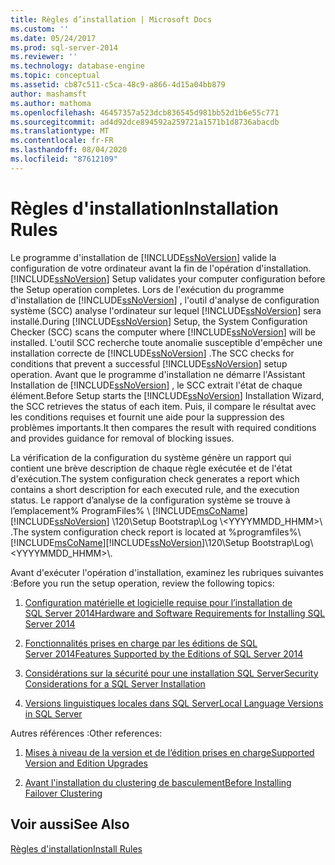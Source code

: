 ```yaml
---
title: Règles d’installation | Microsoft Docs
ms.custom: ''
ms.date: 05/24/2017
ms.prod: sql-server-2014
ms.reviewer: ''
ms.technology: database-engine
ms.topic: conceptual
ms.assetid: cb87c511-c5ca-48c9-a866-4d15a04bb879
author: mashamsft
ms.author: mathoma
ms.openlocfilehash: 46457357a523dcb836545d981bb52d1b6e55c771
ms.sourcegitcommit: ad4d92dce894592a259721a1571b1d8736abacdb
ms.translationtype: MT
ms.contentlocale: fr-FR
ms.lasthandoff: 08/04/2020
ms.locfileid: "87612109"
---
```

# <a name="installation-rules"></a><span data-ttu-id="eb674-102">Règles d'installation</span><span class="sxs-lookup"><span data-stu-id="eb674-102">Installation Rules</span></span>
  <span data-ttu-id="eb674-103">Le programme d'installation de [!INCLUDE[ssNoVersion](../../includes/ssnoversion-md.md)] valide la configuration de votre ordinateur avant la fin de l'opération d'installation.</span><span class="sxs-lookup"><span data-stu-id="eb674-103">[!INCLUDE[ssNoVersion](../../includes/ssnoversion-md.md)] Setup validates your computer configuration before the Setup operation completes.</span></span> <span data-ttu-id="eb674-104">Lors de l'exécution du programme d'installation de [!INCLUDE[ssNoVersion](../../includes/ssnoversion-md.md)] , l'outil d'analyse de configuration système (SCC) analyse l'ordinateur sur lequel [!INCLUDE[ssNoVersion](../../includes/ssnoversion-md.md)] sera installé.</span><span class="sxs-lookup"><span data-stu-id="eb674-104">During [!INCLUDE[ssNoVersion](../../includes/ssnoversion-md.md)] Setup, the System Configuration Checker (SCC) scans the computer where [!INCLUDE[ssNoVersion](../../includes/ssnoversion-md.md)] will be installed.</span></span> <span data-ttu-id="eb674-105">L'outil SCC recherche toute anomalie susceptible d'empêcher une installation correcte de [!INCLUDE[ssNoVersion](../../includes/ssnoversion-md.md)] .</span><span class="sxs-lookup"><span data-stu-id="eb674-105">The SCC checks for conditions that prevent a successful [!INCLUDE[ssNoVersion](../../includes/ssnoversion-md.md)] setup operation.</span></span> <span data-ttu-id="eb674-106">Avant que le programme d'installation ne démarre l'Assistant Installation de [!INCLUDE[ssNoVersion](../../includes/ssnoversion-md.md)] , le SCC extrait l'état de chaque élément.</span><span class="sxs-lookup"><span data-stu-id="eb674-106">Before Setup starts the [!INCLUDE[ssNoVersion](../../includes/ssnoversion-md.md)] Installation Wizard, the SCC retrieves the status of each item.</span></span> <span data-ttu-id="eb674-107">Puis, il compare le résultat avec les conditions requises et fournit une aide pour la suppression des problèmes importants.</span><span class="sxs-lookup"><span data-stu-id="eb674-107">It then compares the result with required conditions and provides guidance for removal of blocking issues.</span></span>  
  
 <span data-ttu-id="eb674-108">La vérification de la configuration du système génère un rapport qui contient une brève description de chaque règle exécutée et de l'état d'exécution.</span><span class="sxs-lookup"><span data-stu-id="eb674-108">The system configuration check generates a report which contains a short description for each executed rule, and the execution status.</span></span> <span data-ttu-id="eb674-109">Le rapport d’analyse de la configuration système se trouve à l’emplacement% ProgramFiles% \\ [!INCLUDE[msCoName](../../includes/msconame-md.md)] [!INCLUDE[ssNoVersion](../../includes/ssnoversion-md.md)] \120\Setup Bootstrap\Log \\<YYYYMMDD_HHMM>\\ .</span><span class="sxs-lookup"><span data-stu-id="eb674-109">The system configuration check report is located at %programfiles%\\[!INCLUDE[msCoName](../../includes/msconame-md.md)][!INCLUDE[ssNoVersion](../../includes/ssnoversion-md.md)]\120\Setup Bootstrap\Log\\<YYYYMMDD_HHMM>\\.</span></span>  
  
 <span data-ttu-id="eb674-110">Avant d'exécuter l'opération d'installation, examinez les rubriques suivantes :</span><span class="sxs-lookup"><span data-stu-id="eb674-110">Before you run the setup operation, review the following topics:</span></span>  
  
1.  [<span data-ttu-id="eb674-111">Configuration matérielle et logicielle requise pour l’installation de SQL Server 2014</span><span class="sxs-lookup"><span data-stu-id="eb674-111">Hardware and Software Requirements for Installing SQL Server 2014</span></span>](hardware-and-software-requirements-for-installing-sql-server.md)  
  
2.  [<span data-ttu-id="eb674-112">Fonctionnalités prises en charge par les éditions de SQL Server 2014</span><span class="sxs-lookup"><span data-stu-id="eb674-112">Features Supported by the Editions of SQL Server 2014</span></span>](../../../2014/getting-started/features-supported-by-the-editions-of-sql-server-2014.md)  
  
3.  [<span data-ttu-id="eb674-113">Considérations sur la sécurité pour une installation SQL Server</span><span class="sxs-lookup"><span data-stu-id="eb674-113">Security Considerations for a SQL Server Installation</span></span>](../../../2014/sql-server/install/security-considerations-for-a-sql-server-installation.md)  
  
4.  [<span data-ttu-id="eb674-114">Versions linguistiques locales dans SQL Server</span><span class="sxs-lookup"><span data-stu-id="eb674-114">Local Language Versions in SQL Server</span></span>](../../../2014/sql-server/install/local-language-versions-in-sql-server.md)  
  
 <span data-ttu-id="eb674-115">Autres références :</span><span class="sxs-lookup"><span data-stu-id="eb674-115">Other references:</span></span>  
  
1.  [<span data-ttu-id="eb674-116">Mises à niveau de la version et de l’édition prises en charge</span><span class="sxs-lookup"><span data-stu-id="eb674-116">Supported Version and Edition Upgrades</span></span>](../../database-engine/install-windows/supported-version-and-edition-upgrades.md)  
  
2.  [<span data-ttu-id="eb674-117">Avant l'installation du clustering de basculement</span><span class="sxs-lookup"><span data-stu-id="eb674-117">Before Installing Failover Clustering</span></span>](../failover-clusters/install/before-installing-failover-clustering.md)  
  
## <a name="see-also"></a><span data-ttu-id="eb674-118">Voir aussi</span><span class="sxs-lookup"><span data-stu-id="eb674-118">See Also</span></span>  
 [<span data-ttu-id="eb674-119">Règles d'installation</span><span class="sxs-lookup"><span data-stu-id="eb674-119">Install Rules</span></span>](../../../2014/sql-server/install/install-rules.md)  
  
  
